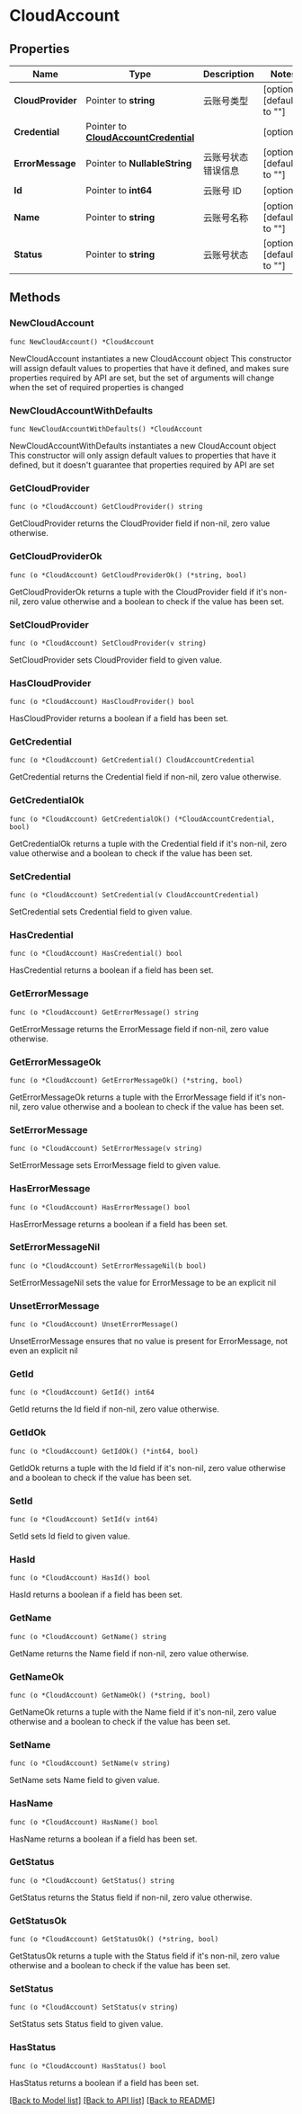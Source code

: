 # CloudAccount

## Properties

Name | Type | Description | Notes
------------ | ------------- | ------------- | -------------
**CloudProvider** | Pointer to **string** | 云账号类型 | [optional] [default to ""]
**Credential** | Pointer to [**CloudAccountCredential**](CloudAccountCredential.md) |  | [optional] 
**ErrorMessage** | Pointer to **NullableString** | 云账号状态错误信息 | [optional] [default to ""]
**Id** | Pointer to **int64** | 云账号 ID | [optional] 
**Name** | Pointer to **string** | 云账号名称 | [optional] [default to ""]
**Status** | Pointer to **string** | 云账号状态 | [optional] [default to ""]

## Methods

### NewCloudAccount

`func NewCloudAccount() *CloudAccount`

NewCloudAccount instantiates a new CloudAccount object
This constructor will assign default values to properties that have it defined,
and makes sure properties required by API are set, but the set of arguments
will change when the set of required properties is changed

### NewCloudAccountWithDefaults

`func NewCloudAccountWithDefaults() *CloudAccount`

NewCloudAccountWithDefaults instantiates a new CloudAccount object
This constructor will only assign default values to properties that have it defined,
but it doesn't guarantee that properties required by API are set

### GetCloudProvider

`func (o *CloudAccount) GetCloudProvider() string`

GetCloudProvider returns the CloudProvider field if non-nil, zero value otherwise.

### GetCloudProviderOk

`func (o *CloudAccount) GetCloudProviderOk() (*string, bool)`

GetCloudProviderOk returns a tuple with the CloudProvider field if it's non-nil, zero value otherwise
and a boolean to check if the value has been set.

### SetCloudProvider

`func (o *CloudAccount) SetCloudProvider(v string)`

SetCloudProvider sets CloudProvider field to given value.

### HasCloudProvider

`func (o *CloudAccount) HasCloudProvider() bool`

HasCloudProvider returns a boolean if a field has been set.

### GetCredential

`func (o *CloudAccount) GetCredential() CloudAccountCredential`

GetCredential returns the Credential field if non-nil, zero value otherwise.

### GetCredentialOk

`func (o *CloudAccount) GetCredentialOk() (*CloudAccountCredential, bool)`

GetCredentialOk returns a tuple with the Credential field if it's non-nil, zero value otherwise
and a boolean to check if the value has been set.

### SetCredential

`func (o *CloudAccount) SetCredential(v CloudAccountCredential)`

SetCredential sets Credential field to given value.

### HasCredential

`func (o *CloudAccount) HasCredential() bool`

HasCredential returns a boolean if a field has been set.

### GetErrorMessage

`func (o *CloudAccount) GetErrorMessage() string`

GetErrorMessage returns the ErrorMessage field if non-nil, zero value otherwise.

### GetErrorMessageOk

`func (o *CloudAccount) GetErrorMessageOk() (*string, bool)`

GetErrorMessageOk returns a tuple with the ErrorMessage field if it's non-nil, zero value otherwise
and a boolean to check if the value has been set.

### SetErrorMessage

`func (o *CloudAccount) SetErrorMessage(v string)`

SetErrorMessage sets ErrorMessage field to given value.

### HasErrorMessage

`func (o *CloudAccount) HasErrorMessage() bool`

HasErrorMessage returns a boolean if a field has been set.

### SetErrorMessageNil

`func (o *CloudAccount) SetErrorMessageNil(b bool)`

 SetErrorMessageNil sets the value for ErrorMessage to be an explicit nil

### UnsetErrorMessage
`func (o *CloudAccount) UnsetErrorMessage()`

UnsetErrorMessage ensures that no value is present for ErrorMessage, not even an explicit nil
### GetId

`func (o *CloudAccount) GetId() int64`

GetId returns the Id field if non-nil, zero value otherwise.

### GetIdOk

`func (o *CloudAccount) GetIdOk() (*int64, bool)`

GetIdOk returns a tuple with the Id field if it's non-nil, zero value otherwise
and a boolean to check if the value has been set.

### SetId

`func (o *CloudAccount) SetId(v int64)`

SetId sets Id field to given value.

### HasId

`func (o *CloudAccount) HasId() bool`

HasId returns a boolean if a field has been set.

### GetName

`func (o *CloudAccount) GetName() string`

GetName returns the Name field if non-nil, zero value otherwise.

### GetNameOk

`func (o *CloudAccount) GetNameOk() (*string, bool)`

GetNameOk returns a tuple with the Name field if it's non-nil, zero value otherwise
and a boolean to check if the value has been set.

### SetName

`func (o *CloudAccount) SetName(v string)`

SetName sets Name field to given value.

### HasName

`func (o *CloudAccount) HasName() bool`

HasName returns a boolean if a field has been set.

### GetStatus

`func (o *CloudAccount) GetStatus() string`

GetStatus returns the Status field if non-nil, zero value otherwise.

### GetStatusOk

`func (o *CloudAccount) GetStatusOk() (*string, bool)`

GetStatusOk returns a tuple with the Status field if it's non-nil, zero value otherwise
and a boolean to check if the value has been set.

### SetStatus

`func (o *CloudAccount) SetStatus(v string)`

SetStatus sets Status field to given value.

### HasStatus

`func (o *CloudAccount) HasStatus() bool`

HasStatus returns a boolean if a field has been set.


[[Back to Model list]](../README.md#documentation-for-models) [[Back to API list]](../README.md#documentation-for-api-endpoints) [[Back to README]](../README.md)


